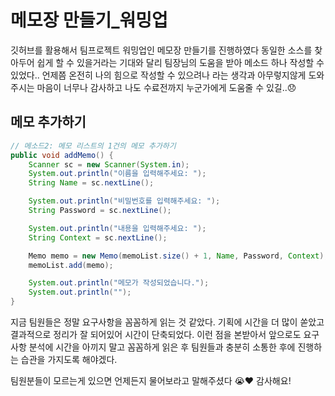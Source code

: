 # 메모장 만들기_워밍업

깃허브를 활용해서 팀프로젝트 워밍업인 메모장 만들기를 진행하였다
동일한 소스를 찾아두어 쉽게 할 수 있을거라는 기대와 달리 팀장님의 도움을 받아 메소드 하나 작성할 수 있었다..
언제쯤 온전히 나의 힘으로 작성할 수 있으려나 라는 생각과 아무렇지않게 도와주시는 마음이 너무나 감사하고 나도 수료전까지 누군가에게 도움줄 수 있길..😞

## 메모 추가하기

```java
// 메소드2: 메모 리스트의 1건의 메모 추가하기
public void addMemo() {
    Scanner sc = new Scanner(System.in);
    System.out.println("이름을 입력해주세요: ");
    String Name = sc.nextLine();

    System.out.println("비밀번호를 입력해주세요: ");
    String Password = sc.nextLine();

    System.out.println("내용을 입력해주세요: ");
    String Context = sc.nextLine();

    Memo memo = new Memo(memoList.size() + 1, Name, Password, Context);
    memoList.add(memo);

    System.out.println("메모가 작성되었습니다.");
    System.out.println("");
}
```

지금 팀원들은 정말 요구사항을 꼼꼼하게 읽는 것 같았다. 기획에 시간을 더 많이 쏟았고 결과적으로 정리가 잘 되어있어 시간이 단축되었다.
이런 점을 본받아서 앞으로도 요구사항 분석에 시간을 아끼지 말고 꼼꼼하게 읽은 후 팀원들과 충분히 소통한 후에 진행하는 습관을 가지도록 해야겠다.

팀원분들이 모르는게 있으면 언제든지 물어보라고 말해주셨다 😭❤ 감사해요!
